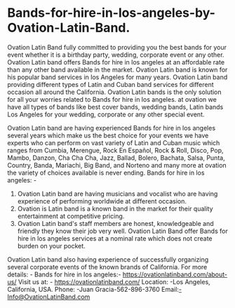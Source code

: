 # Bands-for-hire-in-los-angeles-by-Ovation-Latin-Band.
Ovation Latin Band fully committed to providing you the best bands for your event whether it is a birthday party, wedding, corporate event or any other. Ovation Latin band offers Bands for hire in los angeles at an affordable rate than any other band available in the market. Ovation Latin band is known for his popular band services in los Angeles for many years. Ovation Latin band providing different types of Latin and Cuban band services for different occasion all around the California.
Ovation Latin bands is the only solution for all your worries related to Bands for hire in los angeles. at ovation we have all types of bands like best cover bands, wedding bands, Latin bands Los Angeles for your wedding, corporate or any other special event.

Ovation Latin band are having experienced Bands for hire in los angeles several years which make us  the best choice for your events we have experts who can perform on vast variety of Latin and Cuban music which ranges from Cumbia, Merengue, Rock En Español, Rock & Roll, Disco, Pop, Mambo, Danzon, Cha Cha Cha, Jazz, Ballad, Bolero, Bachata, Salsa, Punta, Country, Banda, Mariachi, Big Band, and Norteno and many more at ovation the variety of choices available is never ending.
Bands for hire in los angeles: -
1.	Ovation Latin band are having musicians and vocalist who are having experience of performing worldwide at different occasion.
2.	Ovation is Latin band is a known band in the market for their quality entertainment at competitive pricing.
3.	Ovation Latin band's staff members are honest, knowledgeable and friendly they know their job very well.
Ovation Latin Band offer Bands for hire in los angeles services at a nominal rate which does not create burden on your pocket.



Ovation Latin band also having experience of successfully organizing several corporate events of the known brands of California.
For more details: -
Bands for hire in los angeles:- https://ovationlatinband.com/about-us/
Visit us at: - https://ovationlatinband.com/
Location: -Los Angeles, California, USA.
Phone: -Juan Gracia-562-896-3760
Email:-Info@OvationLatinBand.com
